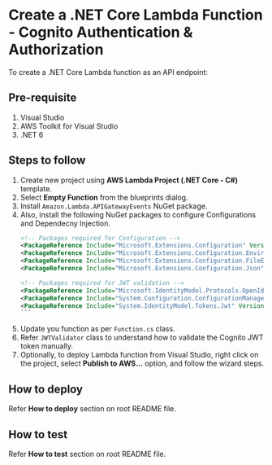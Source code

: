 # Create a .NET Core Lambda Function - Cognito Authentication & Authorization
To create a .NET Core Lambda function as an API endpoint:

## Pre-requisite
1. Visual Studio
2. AWS Toolkit for Visual Studio
3. .NET 6

## Steps to follow
1. Create new project using **AWS Lambda Project (.NET Core - C#)** template.
2. Select **Empty Function** from the blueprints dialog.
3. Install `Amazon.Lambda.APIGatewayEvents` NuGet package.
4. Also, install the following NuGet packages to configure Configurations and Dependecny Injection.
    ````xml
    <!-- Packages required for Configuration -->
    <PackageReference Include="Microsoft.Extensions.Configuration" Version="6.0.1" />
    <PackageReference Include="Microsoft.Extensions.Configuration.EnvironmentVariables" Version="6.0.1" />
    <PackageReference Include="Microsoft.Extensions.Configuration.FileExtensions" Version="6.0.0" />
    <PackageReference Include="Microsoft.Extensions.Configuration.Json" Version="6.0.0" />

    <!-- Packages required for JWT validation -->
    <PackageReference Include="Microsoft.IdentityModel.Protocols.OpenIdConnect" Version="6.10.0" />
    <PackageReference Include="System.Configuration.ConfigurationManager" Version="7.0.0" />
    <PackageReference Include="System.IdentityModel.Tokens.Jwt" Version="6.10.0" />
    ```

4. Update you function as per `Function.cs` class.
5. Refer `JWTValidator` class to understand how to validate the Cognito JWT token manually.
6. Optionally, to deploy Lambda function from Visual Studio, right click on the project, select **Publish to AWS...** option, and follow the wizard steps.

## How to deploy
Refer **How to deploy** section on root README file.

## How to test
Refer **How to test** section on root README file.
